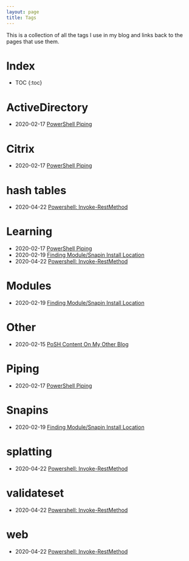 ```yaml
---
layout: page
title: Tags
---
```

This is a collection of all the tags I use in my blog and links back to the pages that use them.

# Index

* TOC
{:toc}

<a name='ActiveDirectory'></a>
# ActiveDirectory

* 2020-02-17 [PowerShell Piping](/2020-02-17-PowerShell-Piping/?utm_source=blog&utm_medium=blog&utm_content=tags)

<a name='Citrix'></a>
# Citrix

* 2020-02-17 [PowerShell Piping](/2020-02-17-PowerShell-Piping/?utm_source=blog&utm_medium=blog&utm_content=tags)

<a name='hash tables'></a>
# hash tables

* 2020-04-22 [Powershell: Invoke-RestMethod](/2020-04-22-Powershell-Invoke-RestMethod/?utm_source=blog&utm_medium=blog&utm_content=tags)

<a name='Learning'></a>
# Learning

* 2020-02-17 [PowerShell Piping](/2020-02-17-PowerShell-Piping/?utm_source=blog&utm_medium=blog&utm_content=tags)
* 2020-02-19 [Finding Module/Snapin Install Location](/2020-02-19-FindModule/?utm_source=blog&utm_medium=blog&utm_content=tags)
* 2020-04-22 [Powershell: Invoke-RestMethod](/2020-04-22-Powershell-Invoke-RestMethod/?utm_source=blog&utm_medium=blog&utm_content=tags)

<a name='Modules'></a>
# Modules

* 2020-02-19 [Finding Module/Snapin Install Location](/2020-02-19-FindModule/?utm_source=blog&utm_medium=blog&utm_content=tags)

<a name='Other'></a>
# Other

* 2020-02-15 [PoSH Content On My Other Blog](/2020-02-15-PoSH-Content-WagtheReal/?utm_source=blog&utm_medium=blog&utm_content=tags)

<a name='Piping'></a>
# Piping

* 2020-02-17 [PowerShell Piping](/2020-02-17-PowerShell-Piping/?utm_source=blog&utm_medium=blog&utm_content=tags)

<a name='Snapins'></a>
# Snapins

* 2020-02-19 [Finding Module/Snapin Install Location](/2020-02-19-FindModule/?utm_source=blog&utm_medium=blog&utm_content=tags)

<a name='splatting'></a>
# splatting

* 2020-04-22 [Powershell: Invoke-RestMethod](/2020-04-22-Powershell-Invoke-RestMethod/?utm_source=blog&utm_medium=blog&utm_content=tags)

<a name='validateset'></a>
# validateset

* 2020-04-22 [Powershell: Invoke-RestMethod](/2020-04-22-Powershell-Invoke-RestMethod/?utm_source=blog&utm_medium=blog&utm_content=tags)

<a name='web'></a>
# web

* 2020-04-22 [Powershell: Invoke-RestMethod](/2020-04-22-Powershell-Invoke-RestMethod/?utm_source=blog&utm_medium=blog&utm_content=tags)
